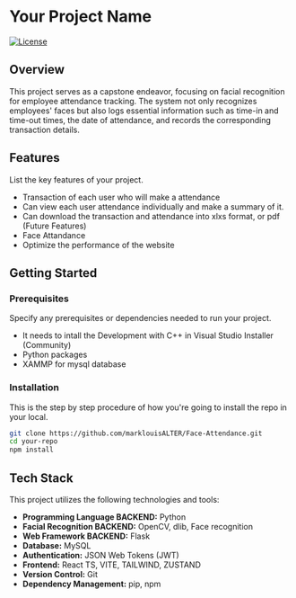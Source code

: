 # Your Project Name

[![License](https://img.shields.io/badge/License-MIT-blue.svg)](LICENSE)

## Overview

This project serves as a capstone endeavor, focusing on facial recognition for employee attendance tracking. The system not only recognizes employees' faces but also logs essential information such as time-in and time-out times, the date of attendance, and records the corresponding transaction details.

## Features

List the key features of your project.

- Transaction of each user who will make a attendance
- Can view each user attendance individually and make a summary of it.
- Can download the transaction and attendance into xlxs format, or pdf (Future Features)
- Face Attandance 
- Optimize the performance of the website

## Getting Started

### Prerequisites

Specify any prerequisites or dependencies needed to run your project.

- It needs to intall the Development with C++ in Visual Studio Installer (Community)
- Python packages
- XAMMP for mysql database

### Installation

This is the step by step procedure of how you're going to install the repo in your local.

```bash
git clone https://github.com/marklouisALTER/Face-Attendance.git
cd your-repo
npm install
```

## Tech Stack

This project utilizes the following technologies and tools:

- **Programming Language BACKEND:** Python
- **Facial Recognition BACKEND:** OpenCV, dlib, Face recognition
- **Web Framework BACKEND:** Flask
- **Database:** MySQL
- **Authentication:** JSON Web Tokens (JWT)
- **Frontend:** React TS, VITE, TAILWIND, ZUSTAND
- **Version Control:** Git
- **Dependency Management:** pip, npm
